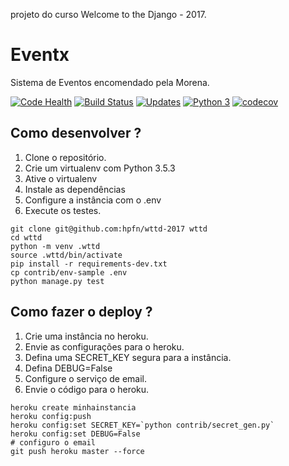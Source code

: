 projeto do curso Welcome to the Django - 2017.
 
# Eventx
Sistema de Eventos encomendado pela Morena.

[![Code Health](https://landscape.io/github/hpfn-d/wttd-2017/master/landscape.svg?style=flat)](https://landscape.io/github/hpfn-d/wttd-2017/master)
[![Build Status](https://travis-ci.org/hpfn-d/wttd-2017.svg?branch=master)](https://travis-ci.org/hpfn-d/wttd-2017)
[![Updates](https://pyup.io/repos/github/hpfn-d/wttd-2017/shield.svg)](https://pyup.io/repos/github/hpfn-d/wttd-2017/)
[![Python 3](https://pyup.io/repos/github/hpfn-d/wttd-2017/python-3-shield.svg)](https://pyup.io/repos/github/hpfn-d/wttd-2017/)
[![codecov](https://codecov.io/gh/hpfn-d/wttd-2017/branch/master/graph/badge.svg)](https://codecov.io/gh/hpfn-d/wttd-2017)

## Como desenvolver ?

1. Clone o repositório.
2. Crie um virtualenv com Python 3.5.3
3. Ative o virtualenv
4. Instale as dependências
5. Configure a instância com o .env
6. Execute os testes.

```console
git clone git@github.com:hpfn/wttd-2017 wttd
cd wttd
python -m venv .wttd
source .wttd/bin/activate
pip install -r requirements-dev.txt
cp contrib/env-sample .env
python manage.py test
```

## Como fazer o deploy ?

1. Crie uma instância no heroku.
2. Envie as configurações para o heroku.
3. Defina uma SECRET_KEY segura para a instância.
4. Defina DEBUG=False
5. Configure o serviço de email.
6. Envie o código para o heroku.

```console
heroku create minhainstancia
heroku config:push
heroku config:set SECRET_KEY=`python contrib/secret_gen.py`
heroku config:set DEBUG=False
# configuro o email
git push heroku master --force
```
 
 
 
